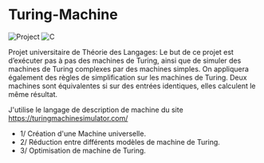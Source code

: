 # Turing-Machine
![Project](https://img.shields.io/badge/University-Project-2F77DF?labelColor=679EEE&style=for-the-badge)
![C](https://img.shields.io/badge/C-A8B9CC?style=for-the-badge&logo=c&logoColor=ffffff)

Projet universitaire de Théorie des Langages:
Le but de ce projet est d’exécuter pas à pas des machines de Turing, ainsi que de simuler des machines
de Turing complexes par des machines simples. On appliquera également des règles de simplification sur les
machines de Turing. Deux machines sont équivalentes si sur des entrées identiques, elles calculent le même
résultat.

J'utilise le langage de description de machine du site https://turingmachinesimulator.com/ <br />
  - 1/ Création d'une Machine universelle. <br />
  - 2/ Réduction entre différents modèles de machine de Turing. <br />
  - 3/ Optimisation de machine de Turing.
